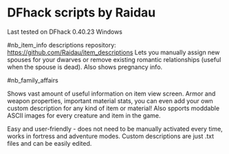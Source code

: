 # DFhack scripts by Raidau

Last tested on DFhack 0.40.23 Windows

#nb_item_info
descriptions repository: https://github.com/Raidau/item_descriptions
Lets you manually assign new spouses for your dwarves or remove existing romantic relationships (useful when the spouse is dead). Also shows pregnancy info.


#nb_family_affairs

Shows vast amount of useful information on item view screen. Armor and weapon properties, important material stats, you can even add your own custom description for any kind of item or material! Also spports moddable ASCII images for every creature and item in the game.

Easy and user-friendly - does not need to be manually activated every time, works in fortress and adventure modes. Custom descriptions are just .txt files and can be easily edited.
